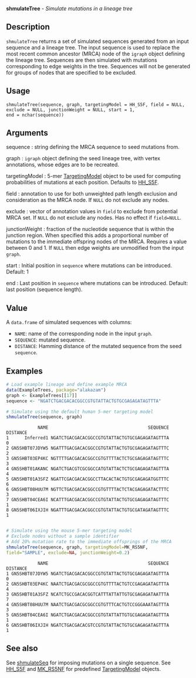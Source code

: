 **shmulateTree** - *Simulate mutations in a lineage tree*

Description
--------------------

`shmulateTree` returns a set of simulated sequences generated from an input 
sequence and a lineage tree. The input sequence is used to replace the most recent 
common ancestor (MRCA) node of the `igraph` object defining the lineage tree. 
Sequences are then simulated with mutations corresponding to edge weights in the tree. 
Sequences will not be generated for groups of nodes that are specified to be excluded.


Usage
--------------------
```
shmulateTree(sequence, graph, targetingModel = HH_S5F, field = NULL,
exclude = NULL, junctionWeight = NULL, start = 1,
end = nchar(sequence))
```

Arguments
-------------------

sequence
:   string defining the MRCA sequence to seed mutations from.

graph
:   `igraph` object defining the seed lineage tree, with 
vertex annotations, whose edges are to be recreated.

targetingModel
:   5-mer [TargetingModel](TargetingModel-class.md) object to be used for computing 
probabilities of mutations at each position. Defaults to
[HH_S5F](HH_S5F.md).

field
:   annotation to use for both unweighted path length exclusion 
and consideration as the MRCA node. If `NULL` do not 
exclude any nodes.

exclude
:   vector of annotation values in `field` to exclude from 
potential MRCA set. If `NULL` do not exclude any nodes.
Has no effect if `field=NULL`.

junctionWeight
:   fraction of the nucleotide sequence that is within the 
junction region. When specified this adds a proportional 
number of mutations to the immediate offspring nodes of the 
MRCA. Requires a value between 0 and 1. If `NULL` then 
edge weights are unmodified from the input `graph`.

start
:   Initial position in `sequence` where mutations can 
be introduced. Default: 1

end
:   Last position in `sequence` where mutations can 
be introduced. Default: last position (sequence length).




Value
-------------------

A `data.frame` of simulated sequences with columns:

+  `NAME`:      name of the corresponding node in the input 
`graph`.  
+  `SEQUENCE`:  mutated sequence.
+  `DISTANCE`:  Hamming distance of the mutated sequence from 
the seed `sequence`.




Examples
-------------------

```R
# Load example lineage and define example MRCA
data(ExampleTrees, package="alakazam")
graph <- ExampleTrees[[17]]
sequence <- "NGATCTGACGACACGGCCGTGTATTACTGTGCGAGAGATAGTTTA"

# Simulate using the default human 5-mer targeting model
shmulateTree(sequence, graph)

```


```
            NAME                                      SEQUENCE DISTANCE
1      Inferred1 NGATCTGACGACACGGCCGTGTATTACTGTGCGAGAGATAGTTTA        0
2 GN5SHBT07JDYW5 NGATTTGACGACACGGCCGTGTATTACTGTGCGAGAGATAGTTTC        2
3 GN5SHBT03EP4KC NGTTTTGACGACACGGCCGTGTTTTACTCTGCGAGAGATAGTTTC        3
4 GN5SHBT01AKANC NGATCTGACGTCGCGGCCATGTATTACTCTGCGAGAGATAGTTTA        4
5 GN5SHBT01A3SFZ NGATTCGACGACACGGCCTTACACTACTGTGCGAGAGATGGTTTC        6
6 GN5SHBT08HUU7M NGTTCTGACGACACGGCCGTGTTTTACTCTACGAGAGATACTTTC        3
7 GN5SHBT04CEA6I NCATTTGACGACACGGCCGTGTATTACTGTGCGAGAGATAGTTTC        1
8 GN5SHBT06IXJIH NGATTTGACGACACGGCCGTGTATTACTGTGCGATAGATAGTTTC        1

```


```R

# Simulate using the mouse 5-mer targeting model
# Exclude nodes without a sample identifier
# Add 20% mutation rate to the immediate offsprings of the MRCA
shmulateTree(sequence, graph, targetingModel=MK_RS5NF,
field="SAMPLE", exclude=NA, junctionWeight=0.2)
```


```
            NAME                                      SEQUENCE DISTANCE
1 GN5SHBT07JDYW5 NGATCTGACGACACGGCCGTGTATTACTGTGCGAGAGATAGTTTA        0
2 GN5SHBT03EP4KC NAATCTGACGACGCGGCCGTGTTTTACTGTCCGAGAGATAGTTTA        4
3 GN5SHBT01A3SFZ NCATCTGCCGACACGGTCATTTATTATTGTGCGAGAGATAATTTA        7
4 GN5SHBT08HUU7M NAATCTGACGACGCGGCCGTGTTTCACTGTCCGGGAAATAGTTTA        3
5 GN5SHBT04CEA6I NGATCTGACGACACGGCCGTGTATTATTGTGCGAGAGATAGTTTA        1
6 GN5SHBT06IXJIH NGATCTGACGACACGTCCGTGTATTACTGTGCGAGAGATAGTTTA        1

```



See also
-------------------

See [shmulateSeq](shmulateSeq.md) for imposing mutations on a single sequence. 
See [HH_S5F](HH_S5F.md) and [MK_RS5NF](MK_RS5NF.md) for predefined 
[TargetingModel](TargetingModel-class.md) objects.






